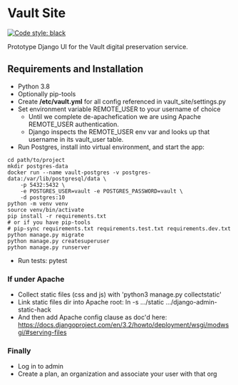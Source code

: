 # Vault Site
[![Code style: black](https://img.shields.io/badge/code%20style-black-000000.svg)](https://github.com/psf/black)

Prototype Django UI for the Vault digital preservation service.

## Requirements and Installation

- Python 3.8
- Optionally pip-tools
- Create **/etc/vault.yml** for all config referenced in vault_site/settings.py
- Set environment variable REMOTE_USER to your username of choice
  - Until we complete de-apachefication we are using Apache REMOTE_USER authentication.
  - Django inspects the REMOTE_USER env var and looks up that username in its vault_user table.
- Run Postgres, install into virtual environment, and start the app:
```
cd path/to/project
mkdir postgres-data
docker run --name vault-postgres -v postgres-data:/var/lib/postgresql/data \
    -p 5432:5432 \
    -e POSTGRES_USER=vault -e POSTGRES_PASSWORD=vault \
    -d postgres:10
python -m venv venv
source venv/bin/activate
pip install -r requirements.txt
# or if you have pip-tools
# pip-sync requirements.txt requirements.test.txt requirements.dev.txt
python manage.py migrate
python manage.py createsuperuser
python manage.py runserver
```
- Run tests: pytest
  
### If under Apache
- Collect static files (css and js) with 'python3 manage.py collectstatic'
- Link static files dir into Apache root: ln -s .../static .../django-admin-static-hack
- And then add Apache config clause as doc'd here:
  https://docs.djangoproject.com/en/3.2/howto/deployment/wsgi/modwsgi/#serving-files

### Finally
- Log in to admin
- Create a plan, an organization and associate your user with that org